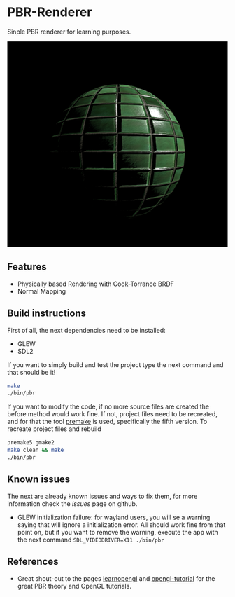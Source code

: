 # PBR-Renderer
Sinple PBR renderer for learning purposes. 

![image](doc/res/tiles_render.png)

## Features
* Physically based Rendering with Cook-Torrance BRDF
* Normal Mapping

## Build instructions
First of all, the next dependencies need to be installed:
* GLEW
* SDL2

If you want to simply build and test the project type the next command and that should be it!
``` bash
make
./bin/pbr
```
If you want to modify the code, if no more source files are created the before method would work fine. If not, project files need to be recreated, and for that the tool [premake](https://premake.github.io/) is used, specifically the fifth version. To recreate project files and rebuild 
```bash
premake5 gmake2
make clean && make
./bin/pbr
```

## Known issues
The next are already known issues and ways to fix them, for more information check the *issues* page on github.

* GLEW initialization failure: for wayland users, you will se a warning saying that will ignore a initialization error. All should work fine from that point on, but if you want to remove the warning, execute the app with the next command `SDL_VIDEODRIVER=X11 ./bin/pbr`

## References
* Great shout-out to the pages [learnopengl](https://learnopengl.com/) and [opengl-tutorial](http://www.opengl-tutorial.org/) for the great PBR theory and OpenGL tutorials.

